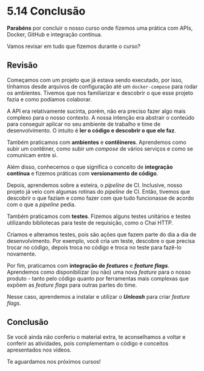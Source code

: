 # 5.14 Conclusão

**Parabéns** por concluir o nosso curso onde fizemos uma prática com APIs, Docker, GitHub e integração contínua.

Vamos revisar em tudo que fizemos durante o curso?

## Revisão

Começamos com um projeto que já estava sendo executado, por isso, tínhamos desde arquivos de configuração até um `docker-compose` para rodar os ambientes. Tivemos que nos familiarizar e descobrir o que esse projeto fazia e como podíamos colaborar.

A API era relativamente sucinta, porém, não era preciso fazer algo mais complexo para o nosso contexto. A nossa intenção era abstrair o conteúdo para conseguir aplicar no seu ambiente de trabalho e time de desenvolvimento. O intuito é **ler o código e descobrir o que ele faz**.

Também praticamos com **ambientes** e **contêineres**. Aprendemos como subir um contêiner, como subir um _compose_ de vários serviços e como se comunicam entre si.

Além disso, conhecemos o que significa o conceito de **integração contínua** e fizemos práticas com **versionamento de código**.

Depois, aprendemos sobre a esteira, o _pipeline_ de CI. Inclusive, nosso projeto já veio com algumas rotinas do _pipeline_ de CI. Então, tivemos que descobrir o que faziam e como fazer com que tudo funcionasse de acordo com o que a _pipeline_ pedia.

Também praticamos com **testes**. Fizemos alguns testes unitários e testes utilizando bibliotecas para teste de requisição, como o Chai HTTP.

Criamos e alteramos testes, pois são ações que fazem parte do dia a dia de desenvolvimento. Por exemplo, você cria um teste, descobre o que precisa trocar no código, depois troca no código e troca no teste para fazê-lo novamente.

Por fim, praticamos com **integração de _features_** e **_feature flags_**. Aprendemos como disponibilizar (ou não) uma nova _feature_ para o nosso produto - tanto pelo código quanto por ferramentas mais complexas que expõem as _feature flags_ para outras partes do time.

Nesse caso, aprendemos a instalar e utilizar o **_Unleash_** para criar _feature flags_.

## Conclusão

Se você ainda não conferiu o material extra, te aconselhamos a voltar e conferir as atividades, pois complementam o código e conceitos apresentados nos vídeos.

Te aguardamos nos próximos cursos!